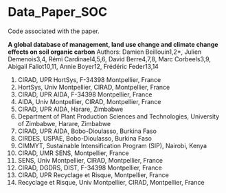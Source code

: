 # Data_Paper_SOC

Code associated with the paper. 

**A global database of management, land use change and climate change effects on soil organic carbon**
Authors: 
Damien Beillouin1,2*, Julien Demenois3,4, Rémi Cardinael4,5,6, David Berre4,7,8, Marc Corbeels3,9, Abigail Fallot10,11, Annie Boyer12, Frédéric Feder13,14

1.	CIRAD, UPR HortSys, F-34398 Montpellier, France
2.	HortSys, Univ Montpellier, CIRAD, Montpellier, France
3.	CIRAD, UPR AIDA, F-34398 Montpellier, France
4.	AIDA, Univ Montpellier, CIRAD, Montpellier, France
5.	CIRAD, UPR AIDA, Harare, Zimbabwe 
6.	Department of Plant Production Sciences and Technologies, University of Zimbabwe, Harare, Zimbabwe
7.	CIRAD, UPR AIDA, Bobo-Dioulasso, Burkina Faso
8.	CIRDES, USPAE, Bobo-Dioulasso, Burkina Faso
9.	CIMMYT, Sustainable Intensification Program (SIP), Nairobi, Kenya
10.	CIRAD, UMR SENS, Montpellier, France
11.	SENS, Univ Montpellier, CIRAD, Montpellier, France
12.	CIRAD, DGDRS, DIST, F-34398 Montpellier, France
13.	CIRAD, UPR Recyclage et Risque, Montpellier, France
14.	Recyclage et Risque, Univ Montpellier, CIRAD, Montpellier, France

